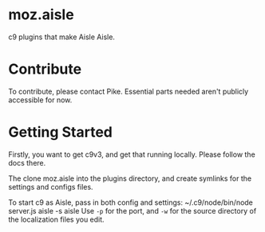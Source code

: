 moz.aisle
=========

c9 plugins that make Aisle Aisle.

Contribute
==========
To contribute, please contact Pike. Essential parts needed aren't publicly accessible for now.

Getting Started
===============
Firstly, you want to get c9v3, and get that running locally. Please follow the docs there.

The clone moz.aisle into the plugins directory, and create symlinks for the settings and configs files.

To start c9 as Aisle, pass in both config and settings:
    ~/.c9/node/bin/node server.js aisle -s aisle
Use `-p` for the port, and `-w` for the source directory of the localization files you edit.
